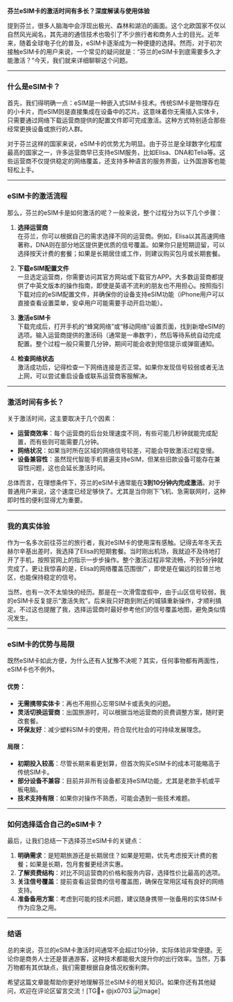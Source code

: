 **芬兰eSIM卡的激活时间有多长？深度解读与使用体验**

提到芬兰，很多人脑海中会浮现出极光、森林和湖泊的画面。这个北欧国家不仅以自然风光闻名，其先进的通信技术也吸引了不少旅行者和商务人士的目光。近年来，随着全球电子化的普及，eSIM卡逐渐成为一种便捷的选择。然而，对于初次接触eSIM卡的用户来说，一个常见的疑问就是：“芬兰的eSIM卡到底需要多久才能激活？”今天，我们就来详细聊聊这个问题。

---

### **什么是eSIM卡？**

首先，我们得明确一点：eSIM是一种嵌入式SIM卡技术。传统SIM卡是物理存在的小卡片，而eSIM则是直接集成在设备中的芯片。这意味着你无需插入实体卡，只需要通过网络下载运营商提供的配置文件即可完成激活。这种方式特别适合那些经常更换设备或旅行的人群。

对于芬兰这样的国家来说，eSIM卡的优势尤为明显。由于芬兰是全球数字化程度最高的国家之一，许多运营商早已支持eSIM服务，比如Elisa、DNA和Telia等。这些运营商不仅提供稳定的网络覆盖，还支持多种语言的服务界面，让外国游客也能轻松上手。

---

### **eSIM卡的激活流程**

那么，芬兰的eSIM卡是如何激活的呢？一般来说，整个过程分为以下几个步骤：

1. **选择运营商**  
   在芬兰，你可以根据自己的需求选择不同的运营商。例如，Elisa以其高速网络著称，DNA则在部分地区提供更优质的信号覆盖。如果你只是短期逗留，可以选择按天计费的套餐；如果是长期居住或工作，则建议购买包月或长期套餐。

2. **下载eSIM配置文件**  
   一旦选定运营商，你需要访问其官方网站或下载官方APP。大多数运营商都提供了中英文版本的操作指南，即使是英语不流利的朋友也不用担心。按照指引下载对应的eSIM配置文件，并确保你的设备支持eSIM功能（iPhone用户可以直接查看设置菜单，安卓用户可能需要手动开启功能）。

3. **激活eSIM卡**  
   下载完成后，打开手机的“蜂窝网络”或“移动网络”设置页面，找到新增eSIM的选项。输入运营商提供的激活码（通常是一串数字），然后等待系统自动完成配置。整个过程一般只需要几分钟，期间可能会收到短信提示或弹窗通知。

4. **检查网络状态**  
   激活成功后，记得检查一下网络连接是否正常。如果你发现信号较弱或者无法上网，可以尝试重启设备或联系运营商客服解决。

---

### **激活时间有多长？**

关于激活时间，这主要取决于几个因素：

- **运营商效率**：每个运营商的后台处理速度不同，有些可能几秒钟就能完成配置，而有些则可能需要几分钟。
- **网络状况**：如果当时所在区域的网络信号较差，可能会导致激活过程变慢。
- **设备兼容性**：虽然现代智能手机普遍支持eSIM，但某些旧款设备可能存在兼容性问题，这也会延长激活时间。

总体而言，在理想条件下，芬兰的eSIM卡通常能在**3到10分钟内完成激活**。对于普通用户来说，这个速度已经足够快了。尤其是当你刚下飞机、急需联网时，这种即时性的便利显得尤为重要。

---

### **我的真实体验**

作为一名多次前往芬兰的旅行者，我对eSIM卡的使用深有感触。记得去年冬天去赫尔辛基出差时，我选择了Elisa的短期套餐。当时刚出机场，我就迫不及待地打开了手机，按照官网上的指示一步步操作。整个激活过程非常流畅，不到5分钟就完成了。更让我惊喜的是，Elisa的网络覆盖范围很广，即使是在偏远的拉普兰地区，也能保持稳定的信号。

当然，也有一次不太愉快的经历。那是在一次滑雪度假中，由于山区信号较弱，我的eSIM卡反复提示“激活失败”。后来我只好跑到附近的城镇重新操作，才顺利搞定。不过这也提醒了我，选择运营商时最好参考他们的信号覆盖地图，避免类似情况发生。

---

### **eSIM卡的优势与局限**

既然eSIM卡如此方便，为什么还有人犹豫不决呢？其实，任何事物都有两面性，eSIM卡也不例外。

#### **优势：**
- **无需携带实体卡**：再也不用担心忘带SIM卡或丢失的问题。
- **灵活切换运营商**：出国旅游时，可以根据当地运营商的资费调整方案，随时更改套餐。
- **环保友好**：减少塑料SIM卡的使用，符合现代社会的可持续发展理念。

#### **局限：**
- **初期投入较高**：尽管长期来看更划算，但首次购买eSIM卡的成本可能略高于传统SIM卡。
- **部分设备不兼容**：目前并非所有设备都支持eSIM功能，尤其是老款手机或平板电脑。
- **技术支持有限**：如果你对操作不熟悉，可能会遇到一些技术难题。

---

### **如何选择适合自己的eSIM卡？**

最后，让我们总结一下选择芬兰eSIM卡的关键点：

1. **明确需求**：是短期旅游还是长期居住？如果是短期，优先考虑按天计费的套餐；如果是长期，包月套餐更经济实惠。
2. **了解资费结构**：对比不同运营商的价格和服务内容，选择性价比最高的选项。
3. **关注信号覆盖**：提前查看运营商的信号覆盖图，确保在常用区域有良好的网络支持。
4. **准备备用方案**：考虑到可能的技术问题，建议随身携带一张备用的实体SIM卡作为应急之用。

---

### **结语**

总的来说，芬兰的eSIM卡激活时间通常不会超过10分钟，实际体验非常便捷。无论你是商务人士还是普通游客，这种技术都能极大提升你的出行效率。当然，万事万物都有其优缺点，我们需要根据自身情况权衡利弊。

希望这篇文章能帮助你更好地理解芬兰eSIM卡的相关知识。如果你还有其他疑问，欢迎在评论区留言交流！[TG💪+ @jx0703 ![Image](https://github.com/user-attachments/assets/dbca1d08-cadb-493c-b0ec-ad6f7a83f270)]